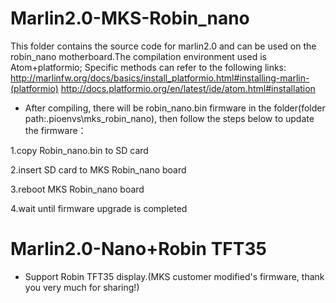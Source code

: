 # Marlin2.0-MKS-Robin_nano

This folder contains the source code for marlin2.0 and can be used on the robin_nano motherboard.The compilation environment used is Atom+platformio;
Specific methods can refer to the following links:
http://marlinfw.org/docs/basics/install_platformio.html#installing-marlin-(platformio)
http://docs.platformio.org/en/latest/ide/atom.html#installation

- After compiling, there will be robin_nano.bin firmware in the folder(folder path:\.pioenvs\mks_robin_nano), then follow the steps below to update the firmware：

1.copy Robin_nano.bin to SD card

2.insert SD card to MKS Robin_nano board

3.reboot MKS Robin_nano board

4.wait until firmware upgrade is completed

# Marlin2.0-Nano+Robin TFT35
- Support Robin TFT35 display.(MKS customer modified's firmware, thank you very much for sharing!)
